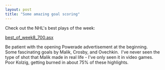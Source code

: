 ```yaml
---
layout: post
title: "Some amazing goal scoring"
---
```


<p>Check out the NHL's best plays of the week:</p>
<p><a href="http://mfile.akamai.com/16532/wmv/nhl.download.akamai.com/16532/wm.nhl.na-central/highlights/best_of/2005/nov/best_of_week8_700.asx">best_of_week8_700.asx</a></p>
<p>Be patient with the opening Powerade advertisement at the beginning.&nbsp; Some&nbsp;fascinating goals by Malik, Crosby, and Ovechkin.&nbsp; I've never seen the type of shot that Malik made in real life - I've only seen it in video games.&nbsp; Poor Kolzig, getting burned in about 75% of these highlights.&nbsp; </p>
 
